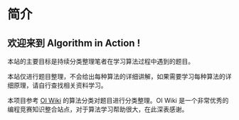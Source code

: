 # 简介

## 欢迎来到 **Algorithm in Action** !

本站的主要目标是持续分类整理笔者在学习算法过程中遇到的题目。

本站仅进行题目整理，不会给出每种算法的详细讲解，如果需要学习每种算法的详细原理，请自行查找相关资料学习。

本项目参考 [OI Wiki](https://oi-wiki.org) 的算法分类对题目进行分类整理。OI Wiki 是一个非常优秀的编程竞赛知识整合站点，对于算法学习帮助很大，在此深表感谢。
